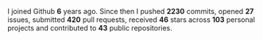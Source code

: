 
I joined Github **6** years ago. Since then I pushed **2230** commits, opened **27** issues, submitted **420** pull requests, received **46** stars across **103** personal projects and contributed to **43** public repositories.
